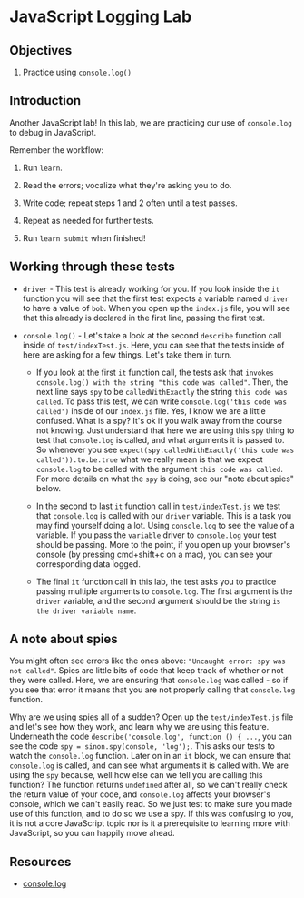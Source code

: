 # JavaScript Logging Lab

## Objectives

1. Practice using `console.log()`

## Introduction

Another JavaScript lab! In this lab, we are practicing our use of `console.log`
to debug in JavaScript.

Remember the workflow:

1. Run `learn`.

2. Read the errors; vocalize what they're asking you to do.

3. Write code; repeat steps 1 and 2 often until a test passes.

4. Repeat as needed for further tests.

5. Run `learn submit` when finished!

## Working through these tests

+ `driver` - This test is already working for you. If you look inside the `it`
function you will see that the first test expects a variable named `driver` to
have a value of `bob`. When you open up the `index.js` file, you will see that
this already is declared in the first line, passing the first test.

+ `console.log()` - Let's take a look at the second `describe` function call
inside of `test/indexTest.js`. Here, you can see that the tests inside of here
are asking for a few things. Let's take them in turn.

  * If you look at the first `it` function call, the tests ask that `invokes
console.log() with the string "this code was called"`. Then, the next line says
`spy` to be `calledWithExactly` the string `this code was called`. To pass this
test, we can write `console.log('this code was called')` inside of our
`index.js` file. Yes, I know we are a little confused. What is a spy? It's ok if
you walk away from the course not knowing. Just understand that here we are
using this `spy` thing to test that `console.log` is called, and what arguments
it is passed to. So whenever you see `expect(spy.calledWithExactly('this code
was called')).to.be.true` what we really mean is that we expect `console.log` to
be called with the argument `this code was called`. For more details on what the
`spy` is doing, see our "note about spies" below.

  * In the second to last `it` function call in `test/indexTest.js` we test that
`console.log` is called with our `driver` variable. This is a task you may find
yourself doing a lot. Using `console.log` to see the value of a variable. If you
pass the `variable` driver to `console.log` your test should be passing. More to
the point, if you open up your browser's console (by pressing cmd+shift+c on a
mac), you can see your corresponding data logged.

  * The final `it` function call in this lab, the test asks you to practice passing
multiple arguments to `console.log`. The first argument is the `driver`
variable, and the second argument should be the string `is the driver variable
name`.

## A note about spies

You might often see errors like the ones above: `"Uncaught error: spy was not
called"`. Spies are little bits of code that keep track of whether or not they
were called. Here, we are ensuring that `console.log` was called - so if you see
that error it means that you are not properly calling that `console.log`
function.

Why are we using spies all of a sudden? Open up the `test/indexTest.js` file and
let's see how they work, and learn why we are using this feature. Underneath the
code `describe('console.log', function () { ...`, you can see the code `spy =
sinon.spy(console, 'log');`. This asks our tests to watch the `console.log`
function. Later on in an `it` block, we can ensure that `console.log` is called,
and can see what arguments it is called with. We are using the `spy` because,
well how else can we tell you are calling this function? The function returns
`undefined` after all, so we can't really check the return value of your code,
and `console.log` affects your browser's console, which we can't easily read. So
we just test to make sure you made use of this function, and to do so we use a
spy. If this was confusing to you, it is not a core JavaScript topic nor is it a
prerequisite to learning more with JavaScript, so you can happily move ahead.

## Resources

- [console.log](https://developer.mozilla.org/en-US/docs/Web/API/Console/log)
